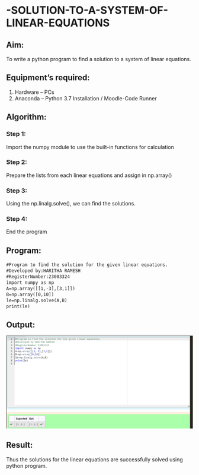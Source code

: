 # -SOLUTION-TO-A-SYSTEM-OF-LINEAR-EQUATIONS
## Aim:
To write a python program to find a solution to a system of linear equations.
## Equipment’s required:
1. 	Hardware – PCs
2. 	Anaconda – Python 3.7 Installation / Moodle-Code Runner
## Algorithm:
### Step 1: 
Import the numpy module to use the built-in functions for calculation
### Step 2: 
Prepare the lists from each linear equations and assign in np.array()
### Step 3: 
Using the np.linalg.solve(), we can find the solutions.
### Step 4: 
End the program
## Program:

```
#Program to find the solution for the given linear equations.
#Developed by:HARITHA RAMESH 
#RegisterNumber:23003324
import numpy as np
A=np.array([[1,-3],[3,1]])
B=np.array([0,10])
le=np.linalg.solve(A,B)
print(le)
```


## Output:
![Alt text](<Screenshot 2023-12-12 180937.png>)



## Result: 
Thus the solutions for the linear equations are successfully solved using python program.
